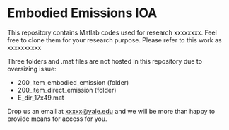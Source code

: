 # Embodied Emissions IOA

This repository contains Matlab codes used for research xxxxxxxx.
Feel free to clone them for your research purpose.
Please refer to this work as xxxxxxxxxx

Three folders and .mat files are not hosted in this repository due to oversizing issue:

- 200\_item\_embodied\_emission (folder)
- 200\_item\_direct\_emission (folder)
- E\_dir\_17x49.mat

Drop us an email at xxxxx@yale.edu and we will be more than happy to provide means for access for you.

